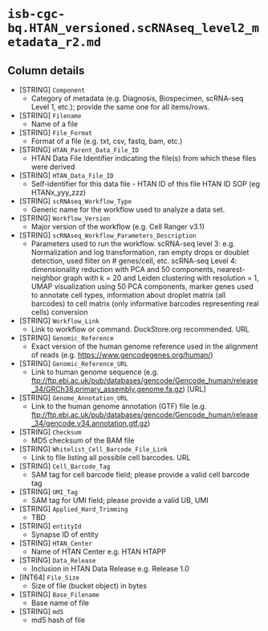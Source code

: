 # `isb-cgc-bq.HTAN_versioned.scRNAseq_level2_metadata_r2.md`

## Column details

* [STRING]    `Component`
  - Category of metadata (e.g. Diagnosis, Biospecimen, scRNA-seq Level 1, etc.); provide the same one for all items/rows.
* [STRING]    `Filename`
  - Name of a file 
* [STRING]    `File_Format`
  - Format of a file (e.g. txt, csv, fastq, bam, etc.)
* [STRING]    `HTAN_Parent_Data_File_ID`
  - HTAN Data File Identifier indicating the file(s) from which these files were derived
* [STRING]    `HTAN_Data_File_ID`
  - Self-identifier for this data file - HTAN ID of this file HTAN ID SOP (eg HTANx_yyy_zzz)
* [STRING]    `scRNAseq_Workflow_Type`
  - Generic name for the workflow used to analyze a data set.
* [STRING]    `Workflow_Version`
  - Major version of the workflow (e.g. Cell Ranger v3.1)
* [STRING]    `scRNAseq_Workflow_Parameters_Description`
  - Parameters used to run the workflow. scRNA-seq level 3: e.g. Normalization and log transformation, ran empty drops or doublet detection, used filter on # genes/cell, etc. scRNA-seq Level 4: dimensionality reduction with PCA and 50 components, nearest-neighbor graph with k = 20 and Leiden clustering with resolution = 1, UMAP visualization using 50 PCA components, marker genes used to annotate cell types, information about droplet matrix (all barcodes) to cell matrix (only informative barcodes representing real cells) conversion
* [STRING]    `Workflow_Link`
  - Link to workflow or command. DockStore.org recommended. URL
* [STRING]    `Genomic_Reference`
  - Exact version of the human genome reference used in the alignment of reads (e.g. https://www.gencodegenes.org/human/)
* [STRING]    `Genomic_Reference_URL`
  - Link to human genome sequence (e.g. ftp://ftp.ebi.ac.uk/pub/databases/gencode/Gencode_human/release_34/GRCh38.primary_assembly.genome.fa.gz) [URL]
* [STRING]    `Genome_Annotation_URL`
  - Link to the human genome annotation (GTF) file (e.g. ftp://ftp.ebi.ac.uk/pub/databases/gencode/Gencode_human/release_34/gencode.v34.annotation.gtf.gz)
* [STRING]    `Checksum`
  - MD5 checksum of the BAM file
* [STRING]    `Whitelist_Cell_Barcode_File_Link`
  - Link to file listing all possible cell barcodes. URL
* [STRING]    `Cell_Barcode_Tag`
  - SAM tag for cell barcode field; please provide a valid cell barcode tag
* [STRING]    `UMI_Tag`
  - SAM tag for UMI field; please provide a valid UB, UMI
* [STRING]    `Applied_Hard_Trimming`
  - TBD
* [STRING]    `entityId`
  - Synapse ID of entity
* [STRING]    `HTAN_Center`
  - Name of HTAN Center e.g. HTAN HTAPP
* [STRING]    `Data_Release`
  - Inclusion in HTAN Data Release e.g. Release 1.0
* [INT64]    `File_Size`
  - Size of file (bucket object) in bytes
* [STRING]    `Base_Filename`
  - Base name of file
* [STRING]    `md5`
  - md5 hash of file

